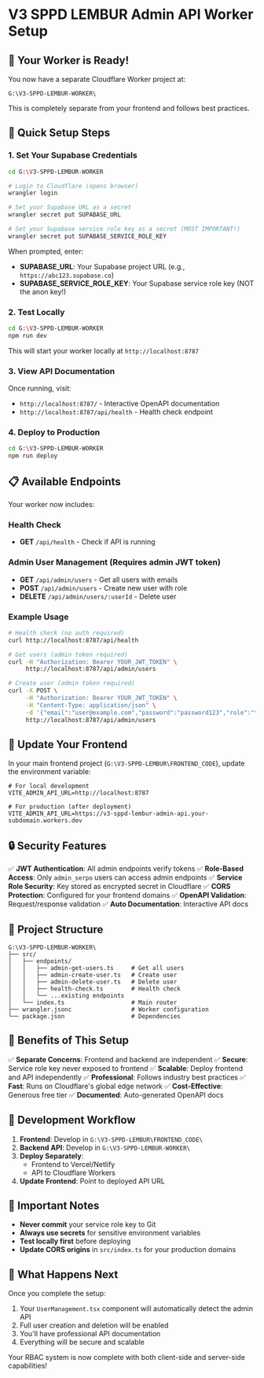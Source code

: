 # V3 SPPD LEMBUR Admin API Worker Setup

## 🎉 Your Worker is Ready!

You now have a separate Cloudflare Worker project at:
```
G:\V3-SPPD-LEMBUR-WORKER\
```

This is completely separate from your frontend and follows best practices.

## 🚀 Quick Setup Steps

### 1. Set Your Supabase Credentials
```bash
cd G:\V3-SPPD-LEMBUR-WORKER

# Login to Cloudflare (opens browser)
wrangler login

# Set your Supabase URL as a secret
wrangler secret put SUPABASE_URL

# Set your Supabase service role key as a secret (MOST IMPORTANT!)
wrangler secret put SUPABASE_SERVICE_ROLE_KEY
```

When prompted, enter:
- **SUPABASE_URL**: Your Supabase project URL (e.g., `https://abc123.supabase.co`)
- **SUPABASE_SERVICE_ROLE_KEY**: Your Supabase service role key (NOT the anon key!)

### 2. Test Locally
```bash
cd G:\V3-SPPD-LEMBUR-WORKER
npm run dev
```

This will start your worker locally at `http://localhost:8787`

### 3. View API Documentation
Once running, visit:
- `http://localhost:8787/` - Interactive OpenAPI documentation
- `http://localhost:8787/api/health` - Health check endpoint

### 4. Deploy to Production
```bash
cd G:\V3-SPPD-LEMBUR-WORKER
npm run deploy
```

## 📋 Available Endpoints

Your worker now includes:

### Health Check
- **GET** `/api/health` - Check if API is running

### Admin User Management (Requires admin JWT token)
- **GET** `/api/admin/users` - Get all users with emails
- **POST** `/api/admin/users` - Create new user with role
- **DELETE** `/api/admin/users/:userId` - Delete user

### Example Usage
```bash
# Health check (no auth required)
curl http://localhost:8787/api/health

# Get users (admin token required)
curl -H "Authorization: Bearer YOUR_JWT_TOKEN" \
     http://localhost:8787/api/admin/users

# Create user (admin token required)
curl -X POST \
     -H "Authorization: Bearer YOUR_JWT_TOKEN" \
     -H "Content-Type: application/json" \
     -d '{"email":"user@example.com","password":"password123","role":"teknisi_serpo"}' \
     http://localhost:8787/api/admin/users
```

## 🔧 Update Your Frontend

In your main frontend project (`G:\V3-SPPD-LEMBUR\FRONTEND_CODE`), update the environment variable:

```env
# For local development
VITE_ADMIN_API_URL=http://localhost:8787

# For production (after deployment)
VITE_ADMIN_API_URL=https://v3-sppd-lembur-admin-api.your-subdomain.workers.dev
```

## 🔒 Security Features

✅ **JWT Authentication**: All admin endpoints verify tokens
✅ **Role-Based Access**: Only `admin_serpo` users can access admin endpoints
✅ **Service Role Security**: Key stored as encrypted secret in Cloudflare
✅ **CORS Protection**: Configured for your frontend domains
✅ **OpenAPI Validation**: Request/response validation
✅ **Auto Documentation**: Interactive API docs

## 📁 Project Structure

```
G:\V3-SPPD-LEMBUR-WORKER\
├── src/
│   ├── endpoints/
│   │   ├── admin-get-users.ts     # Get all users
│   │   ├── admin-create-user.ts   # Create user
│   │   ├── admin-delete-user.ts   # Delete user
│   │   ├── health-check.ts        # Health check
│   │   └── ...existing endpoints
│   └── index.ts                   # Main router
├── wrangler.jsonc                 # Worker configuration
└── package.json                   # Dependencies
```

## 🎯 Benefits of This Setup

✅ **Separate Concerns**: Frontend and backend are independent
✅ **Secure**: Service role key never exposed to frontend
✅ **Scalable**: Deploy frontend and API independently
✅ **Professional**: Follows industry best practices
✅ **Fast**: Runs on Cloudflare's global edge network
✅ **Cost-Effective**: Generous free tier
✅ **Documented**: Auto-generated OpenAPI docs

## 🔄 Development Workflow

1. **Frontend**: Develop in `G:\V3-SPPD-LEMBUR\FRONTEND_CODE\`
2. **Backend API**: Develop in `G:\V3-SPPD-LEMBUR-WORKER\`
3. **Deploy Separately**: 
   - Frontend to Vercel/Netlify
   - API to Cloudflare Workers
4. **Update Frontend**: Point to deployed API URL

## 🚨 Important Notes

- **Never commit** your service role key to Git
- **Always use secrets** for sensitive environment variables
- **Test locally first** before deploying
- **Update CORS origins** in `src/index.ts` for your production domains

## 🎉 What Happens Next

Once you complete the setup:

1. Your `UserManagement.tsx` component will automatically detect the admin API
2. Full user creation and deletion will be enabled
3. You'll have professional API documentation
4. Everything will be secure and scalable

Your RBAC system is now complete with both client-side and server-side capabilities!
